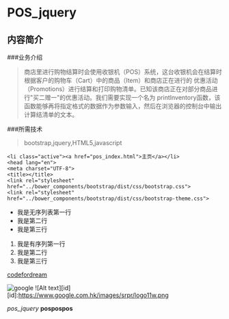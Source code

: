 POS_jquery
==========
内容简介
----------
###业务介绍
>商店里进行购物结算时会使用收银机（POS）系统，这台收银机会在结算时根据客户的购物车（Cart）中的商品（Item）和商店正在进行的
优惠活动（Promotions）进行结算和打印购物清单。已知该商店正在对部分商品进行"买二赠一"的优惠活动。我们需要实现一个名为
printInventory函数，该函数能够再将指定格式的数据作为参数输入，然后在浏览器的控制台中输出计算结清单的文本。

###所需技术
>bootstrap,jquery,HTML5,javascript

    <li class="active"><a href="pos_index.html">主页</a></li>
    <head lang="en">
    <meta charset="UTF-8">
    <title></title>
    <link rel="stylesheet" href="../bower_components/bootstrap/dist/css/bootstrap.css">
    <link rel="stylesheet" href="../bower_components/bootstrap/dist/css/bootstrap-theme.css">
</head>

- 我是无序列表第一行
- 我是第二行
- 我是第三行

1. 我是有序列第一行
2. 我是第二行
3. 我是第三行

[codefordream](http://www.codefordream.com/)


![google](https://www.google.com.hk/images/srpr/logo11w.png)
![Alt text][id]
[id]:https://www.google.com.hk/images/srpr/logo11w.png 

*pos_jquery*
__pospospos__
